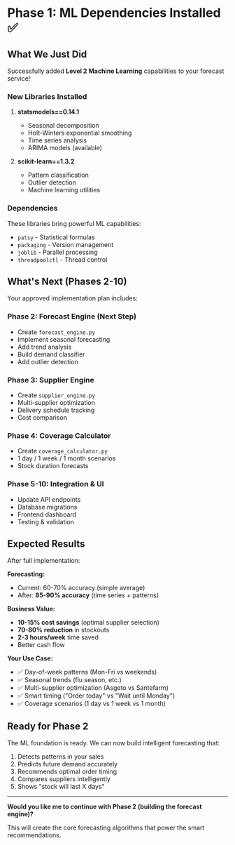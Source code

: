 # Phase 1: ML Dependencies Installed ✅

## What We Just Did

Successfully added **Level 2 Machine Learning** capabilities to your forecast service!

### New Libraries Installed

1. **statsmodels==0.14.1**
   - Seasonal decomposition
   - Holt-Winters exponential smoothing
   - Time series analysis
   - ARIMA models (available)

2. **scikit-learn==1.3.2**
   - Pattern classification
   - Outlier detection
   - Machine learning utilities

### Dependencies

These libraries bring powerful ML capabilities:
- `patsy` - Statistical formulas
- `packaging` - Version management
- `joblib` - Parallel processing
- `threadpoolctl` - Thread control

## What's Next (Phases 2-10)

Your approved implementation plan includes:

### Phase 2: Forecast Engine (Next Step)
- Create `forecast_engine.py`
- Implement seasonal forecasting
- Add trend analysis  
- Build demand classifier
- Add outlier detection

### Phase 3: Supplier Engine
- Create `supplier_engine.py`
- Multi-supplier optimization
- Delivery schedule tracking
- Cost comparison

### Phase 4: Coverage Calculator
- Create `coverage_calculator.py`
- 1 day / 1 week / 1 month scenarios
- Stock duration forecasts

### Phase 5-10: Integration & UI
- Update API endpoints
- Database migrations
- Frontend dashboard
- Testing & validation

## Expected Results

After full implementation:

**Forecasting:**
- Current: 60-70% accuracy (simple average)
- After: **85-90% accuracy** (time series + patterns)

**Business Value:**
- **10-15% cost savings** (optimal supplier selection)
- **70-80% reduction** in stockouts
- **2-3 hours/week** time saved
- Better cash flow

**Your Use Case:**
- ✅ Day-of-week patterns (Mon-Fri vs weekends)
- ✅ Seasonal trends (flu season, etc.)
- ✅ Multi-supplier optimization (Asgeto vs Santefarm)
- ✅ Smart timing ("Order today" vs "Wait until Monday")
- ✅ Coverage scenarios (1 day vs 1 week vs 1 month)

## Ready for Phase 2

The ML foundation is ready. We can now build intelligent forecasting that:
1. Detects patterns in your sales
2. Predicts future demand accurately
3. Recommends optimal order timing
4. Compares suppliers intelligently
5. Shows "stock will last X days"

---

**Would you like me to continue with Phase 2 (building the forecast engine)?**

This will create the core forecasting algorithms that power the smart recommendations.
